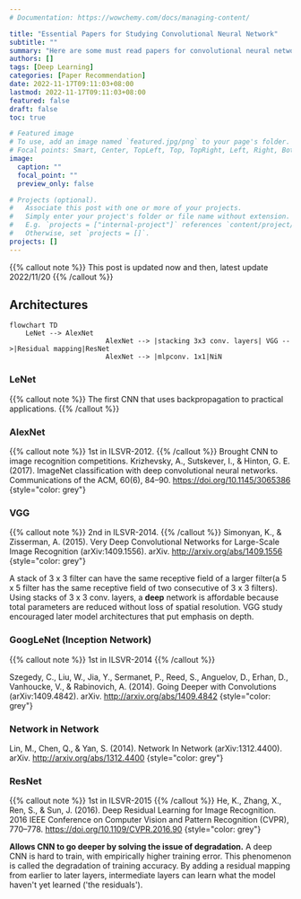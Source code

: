 ```yaml
---
# Documentation: https://wowchemy.com/docs/managing-content/

title: "Essential Papers for Studying Convolutional Neural Network"
subtitle: ""
summary: "Here are some must read papers for convolutional neural network."
authors: []
tags: [Deep Learning]
categories: [Paper Recommendation]
date: 2022-11-17T09:11:03+08:00
lastmod: 2022-11-17T09:11:03+08:00
featured: false
draft: false
toc: true

# Featured image
# To use, add an image named `featured.jpg/png` to your page's folder.
# Focal points: Smart, Center, TopLeft, Top, TopRight, Left, Right, BottomLeft, Bottom, BottomRight.
image:
  caption: ""
  focal_point: ""
  preview_only: false

# Projects (optional).
#   Associate this post with one or more of your projects.
#   Simply enter your project's folder or file name without extension.
#   E.g. `projects = ["internal-project"]` references `content/project/deep-learning/index.md`.
#   Otherwise, set `projects = []`.
projects: []
---
```

{{% callout note %}}
This post is updated now and then, latest update 2022/11/20
{{% /callout %}}
## Architectures
```mermaid
flowchart TD
	LeNet --> AlexNet 
						AlexNet --> |stacking 3x3 conv. layers| VGG -->|Residual mapping|ResNet
						AlexNet --> |mlpconv. 1x1|NiN
```
### LeNet
{{% callout note %}}
The first CNN that uses backpropagation to practical applications.
{{% /callout %}}
### AlexNet
{{% callout note %}}
1st in ILSVR-2012.
{{% /callout %}}
Brought CNN to image recognition competitions.
Krizhevsky, A., Sutskever, I., & Hinton, G. E. (2017). ImageNet classification with deep convolutional neural networks. Communications of the ACM, 60(6), 84–90. https://doi.org/10.1145/3065386 
{style="color: grey"}

### VGG
{{% callout note %}}
2nd in ILSVR-2014.
{{% /callout %}}
Simonyan, K., & Zisserman, A. (2015). Very Deep Convolutional Networks for Large-Scale Image Recognition (arXiv:1409.1556). arXiv. http://arxiv.org/abs/1409.1556
{style="color: grey"}

A stack of 3 x 3 filter can have the same receptive field of a larger filter(a 5 x 5 filter has the same receptive field of two consecutive  of 3 x 3 filters). Using stacks of 3 x 3 conv. layers, a **deep** network is affordable because total parameters are reduced without loss of spatial resolution. VGG study encouraged later model architectures that put emphasis on depth.

### GoogLeNet (Inception Network)
{{% callout note %}}
1st in ILSVR-2014
{{% /callout %}}


Szegedy, C., Liu, W., Jia, Y., Sermanet, P., Reed, S., Anguelov, D., Erhan, D., Vanhoucke, V., & Rabinovich, A. (2014). Going Deeper with Convolutions (arXiv:1409.4842). arXiv. http://arxiv.org/abs/1409.4842
{style="color: grey"}
### Network in Network
Lin, M., Chen, Q., & Yan, S. (2014). Network In Network (arXiv:1312.4400). arXiv. http://arxiv.org/abs/1312.4400
{style="color: grey"}

### ResNet
{{% callout note %}}
1st in ILSVR-2015
{{% /callout %}}
He, K., Zhang, X., Ren, S., & Sun, J. (2016). Deep Residual Learning for Image Recognition. 2016 IEEE Conference on Computer Vision and Pattern Recognition (CVPR), 770–778. https://doi.org/10.1109/CVPR.2016.90
{style="color: grey"}

**Allows CNN to go deeper by solving the issue of degradation.** A deep CNN is hard to train, with empirically higher training error. This phenomenon is called the degradation of training accuracy. By adding a residual mapping from earlier to later layers, intermediate layers can learn what the model haven't yet learned ('the residuals').

